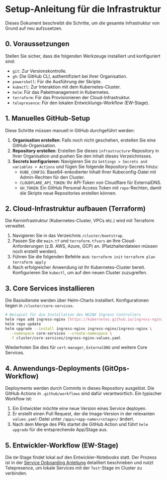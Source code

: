 # Setup-Anleitung für die Infrastruktur

Dieses Dokument beschreibt die Schritte, um die gesamte Infrastruktur von Grund auf neu aufzusetzen.

## 0. Voraussetzungen

Stellen Sie sicher, dass die folgenden Werkzeuge installiert und konfiguriert sind:
- `git`: Zur Versionskontrolle.
- `gh`: Die GitHub CLI, authentifiziert bei Ihrer Organisation.
- `powershell`: Für die Ausführung der Skripte.
- `kubectl`: Zur Interaktion mit dem Kubernetes-Cluster.
- `helm`: Für das Paketmanagement in Kubernetes.
- `terraform`: Für das Provisionieren der Cloud-Infrastruktur.
- `telepresence`: Für den lokalen Entwicklungs-Workflow (EW-Stage).

## 1. Manuelles GitHub-Setup

Diese Schritte müssen manuell in GitHub durchgeführt werden:

1.  **Organisation erstellen**: Falls noch nicht geschehen, erstellen Sie eine GitHub-Organisation.
2.  **Repository erstellen**: Erstellen Sie dieses `infrastructure`-Repository in Ihrer Organisation und pushen Sie den Inhalt dieses Verzeichnisses.
3.  **Secrets konfigurieren**: Navigieren Sie zu `Settings > Secrets and variables > Actions` und fügen Sie folgende Repository-Secrets hinzu:
    - `KUBE_CONFIG`: Base64-enkodierter Inhalt Ihrer Kubeconfig-Datei mit Admin-Rechten für den Cluster.
    - `CLOUDFLARE_API_TOKEN`: Ihr API-Token von Cloudflare für ExternalDNS.
    - `GH_TOKEN`: Ein GitHub Personal Access Token mit `repo`-Rechten, damit die Skripte neue Repositories erstellen können.

## 2. Cloud-Infrastruktur aufbauen (Terraform)

Die Kerninfrastruktur (Kubernetes-Cluster, VPCs etc.) wird mit Terraform verwaltet.

1.  Navigieren Sie in das Verzeichnis `/cluster/bootstrap`.
2.  Passen Sie die `main.tf` und `terraform.tfvars` an Ihre Cloud-Anforderungen (z.B. AWS, Azure, GCP) an. (Platzhalterdateien müssen noch erstellt werden).
3.  Führen Sie die folgenden Befehle aus:
    `terraform init`
    `terraform plan`
    `terraform apply`
4.  Nach erfolgreicher Anwendung ist Ihr Kubernetes-Cluster bereit. Konfigurieren Sie `kubectl`, um auf den neuen Cluster zuzugreifen.

## 3. Core Services installieren

Die Basisdienste werden über Helm-Charts installiert. Konfigurationen liegen in `/cluster/core-services`.

```bash
# Beispiel für die Installation des NGINX Ingress Controllers
helm repo add ingress-nginx [https://kubernetes.github.io/ingress-nginx](https://kubernetes.github.io/ingress-nginx)
helm repo update
helm upgrade --install ingress-nginx ingress-nginx/ingress-nginx \
  --namespace core-services --create-namespace \
  -f cluster/core-services/ingress-nginx-values.yaml
```
Wiederholen Sie dies für `cert-manager`, `ExternalDNS` und weitere Core Services.

## 4. Anwendungs-Deployments (GitOps-Workflow)

Deployments werden durch Commits in dieses Repository ausgelöst. Die GitHub Actions in `.github/workflows` sind dafür verantwortlich. Ein typischer Workflow ist:

1.  Ein Entwickler möchte eine neue Version eines Service deployen.
2.  Er erstellt einen Pull Request, der die Image-Version in der relevanten `values.yaml`-Datei unter `/apps/<app-name>/<stage>/` ändert.
3.  Nach dem Merge des PRs startet die GitHub Action und führt `helm upgrade` für die entsprechende App/Stage aus.

## 5. Entwickler-Workflow (EW-Stage)

Die `EW`-Stage findet lokal auf den Entwickler-Notebooks statt. Der Prozess ist in der [Service Onboarding Anleitung](./onboarding-service.md) detailliert beschrieben und nutzt Telepresence, um lokale Services mit der `Test`-Stage im Cluster zu verbinden.
